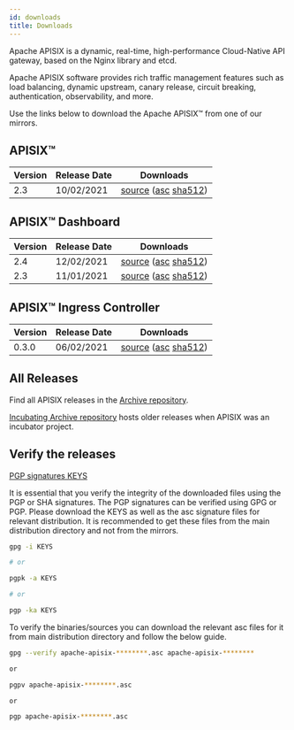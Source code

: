 ```yaml
---
id: downloads
title: Downloads
---
```


Apache APISIX is a dynamic, real-time, high-performance Cloud-Native API gateway, based on the Nginx library and etcd.

Apache APISIX software provides rich traffic management features such as load balancing, dynamic upstream, canary release, circuit breaking, authentication, observability, and more.

Use the links below to download the Apache APISIX™ from one of our mirrors.

## APISIX™

| Version | Release Date | Downloads                                                                                                                                                                                                                                              |
| ------- | ------------ | ------------------------------------------------------------------------------------------------------------------------------------------------------------------------------------------------------------------------------------------------------ |
| 2.3     | 10/02/2021   | [source](https://www.apache.org/dyn/closer.cgi/apisix/2.3/apache-apisix-2.3-src.tgz) ([asc](https://downloads.apache.org/apisix/2.3/apache-apisix-2.3-src.tgz.asc) [sha512](https://downloads.apache.org/apisix/2.3/apache-apisix-2.3-src.tgz.sha512)) |

## APISIX™ Dashboard

| Version | Release Date | Downloads                                                                                                                                                                                                                                                                                                                               |
| ------- | ------------ | --------------------------------------------------------------------------------------------------------------------------------------------------------------------------------------------------------------------------------------------------------------------------------------------------------------------------------------- |
| 2.4     | 12/02/2021   | [source](https://www.apache.org/dyn/closer.cgi/apisix/dashboard/2.4/apache-apisix-dashboard-2.4-src.tgz) ([asc](https://downloads.apache.org/apisix/dashboard/2.4/apache-apisix-dashboard-2.4-src.tgz.asc) [sha512](https://downloads.apache.org/apisix/dashboard/2.4/apache-apisix-dashboard-2.4-src.tgz.sha512))                                           |
| 2.3     | 11/01/2021   | [source](https://www.apache.org/dyn/closer.cgi/apisix/dashboard/2.3/apisix-dashboard-2.3-src.tgz) ([asc](https://downloads.apache.org/apisix/dashboard/2.3/apisix-dashboard-2.3-src.tgz.asc) [sha512](https://downloads.apache.org/apisix/dashboard/2.3/apisix-dashboard-2.3-src.tgz.sha512))                                           |

## APISIX™ Ingress Controller

| Version | Release Date | Downloads                                                                                                                                                                                                                                                                                                                                                                            |
| ------- | ------------ | ------------------------------------------------------------------------------------------------------------------------------------------------------------------------------------------------------------------------------------------------------------------------------------------------------------------------------------------------------------------------------------ |
| 0.3.0   | 06/02/2021    | [source](https://www.apache.org/dyn/closer.cgi/apisix/ingress-controller/0.3.0/apache-apisix-ingress-controller-0.3.0-src.tgz) ([asc](https://downloads.apache.org/apisix/ingress-controller/0.3.0/apache-apisix-ingress-controller-0.3.0-src.tgz.asc) [sha512](https://downloads.apache.org/apisix/ingress-controller/0.3.0/apache-apisix-ingress-controller-0.3.0-src.tgz.sha512)) |

## All Releases

Find all APISIX releases in the [Archive repository](https://archive.apache.org/dist/apisix/).

[Incubating Archive repository](https://archive.apache.org/dist/incubator/apisix/) hosts older releases when APISIX was an incubator project.

## Verify the releases

[PGP signatures KEYS](https://downloads.apache.org/apisix/KEYS)

It is essential that you verify the integrity of the downloaded files using the PGP or SHA signatures. The PGP signatures can be verified using GPG or PGP. Please download the KEYS as well as the asc signature files for relevant distribution. It is recommended to get these files from the main distribution directory and not from the mirrors.

```sh
gpg -i KEYS

# or

pgpk -a KEYS

# or

pgp -ka KEYS
```

To verify the binaries/sources you can download the relevant asc files for it from main distribution directory and follow the below guide.

```sh
gpg --verify apache-apisix-********.asc apache-apisix-********

or

pgpv apache-apisix-********.asc

or

pgp apache-apisix-********.asc
```
